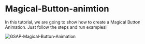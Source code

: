 # Magical-Button-animtion

In this tutorial, we are going to show how to create a Magical Button Animation. Just follow the steps and run examples!

![GSAP-Magical-Button-Animation](https://user-images.githubusercontent.com/82109268/217183460-6231f029-321c-4341-ba0f-6dabb7651d9f.jpg)
